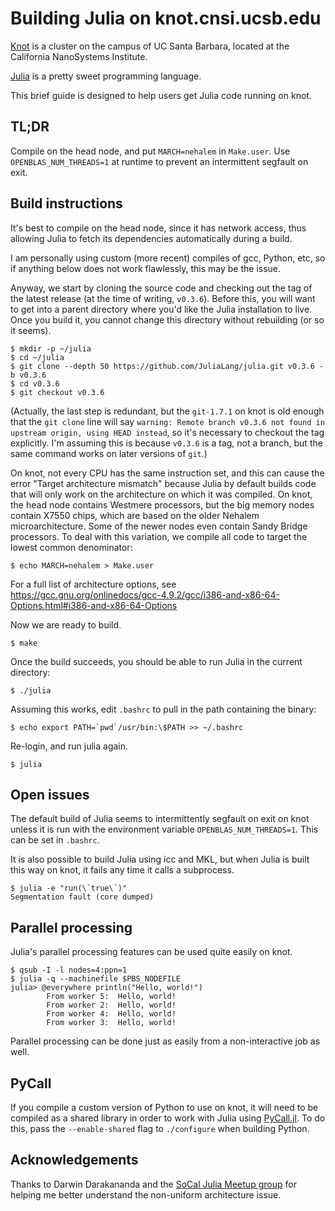 Building Julia on knot.cnsi.ucsb.edu
====================================

[Knot](http://csc.cnsi.ucsb.edu/clusters/knot) is a cluster on the campus of UC Santa Barbara, located at the California NanoSystems Institute.

[Julia](http://julialang.org/) is a pretty sweet programming language.

This brief guide is designed to help users get Julia code running on knot.

TL;DR
-----

Compile on the head node, and put `MARCH=nehalem` in `Make.user`.  Use `OPENBLAS_NUM_THREADS=1` at runtime to prevent an intermittent segfault on exit.

Build instructions
------------------

It's best to compile on the head node, since it has network access, thus allowing Julia to fetch its dependencies automatically during a build.

I am personally using custom (more recent) compiles of gcc, Python, etc, so if anything below does not work flawlessly, this may be the issue.

Anyway, we start by cloning the source code and checking out the tag of the latest release (at the time of writing, `v0.3.6`).  Before this, you will want to get into a parent directory where you'd like the Julia installation to live.  Once you build it, you cannot change this directory without rebuilding (or so it seems).

    $ mkdir -p ~/julia
    $ cd ~/julia
    $ git clone --depth 50 https://github.com/JuliaLang/julia.git v0.3.6 -b v0.3.6
    $ cd v0.3.6
    $ git checkout v0.3.6

(Actually, the last step is redundant, but the `git-1.7.1` on knot is old enough that the `git clone` line will say `warning: Remote branch v0.3.6 not found in upstream origin, using HEAD instead`, so it's necessary to checkout the tag explicitly.  I'm assuming this is because `v0.3.6` is a tag, not a branch, but the same command works on later versions of `git`.)

On knot, not every CPU has the same instruction set, and this can cause the error "Target architecture mismatch" because Julia by default builds code that will only work on the architecture on which it was compiled.  On knot, the head node contains Westmere processors, but the big memory nodes contain X7550 chips, which are based on the older Nehalem microarchitecture.  Some of the newer nodes even contain Sandy Bridge processors.  To deal with this variation, we compile all code to target the lowest common denominator:

    $ echo MARCH=nehalem > Make.user

For a full list of architecture options, see https://gcc.gnu.org/onlinedocs/gcc-4.9.2/gcc/i386-and-x86-64-Options.html#i386-and-x86-64-Options

Now we are ready to build.

    $ make

Once the build succeeds, you should be able to run Julia in the current directory:

    $ ./julia

Assuming this works, edit `.bashrc` to pull in the path containing the binary:

    $ echo export PATH=`pwd`/usr/bin:\$PATH >> ~/.bashrc

Re-login, and run julia again.

    $ julia

Open issues
-----------

The default build of Julia seems to intermittently segfault on exit on knot unless it is run with the environment variable `OPENBLAS_NUM_THREADS=1`.  This can be set in `.bashrc`.

It is also possible to build Julia using icc and MKL, but when Julia is built this way on knot, it fails any time it calls a subprocess.

	$ julia -e "run(\`true\`)" 
    Segmentation fault (core dumped)

Parallel processing
-------------------

Julia's parallel processing features can be used quite easily on knot.

    $ qsub -I -l nodes=4:ppn=1
    $ julia -q --machinefile $PBS_NODEFILE
	julia> @everywhere println("Hello, world!")
            From worker 5:	Hello, world!
            From worker 2:	Hello, world!
            From worker 4:	Hello, world!
            From worker 3:	Hello, world!

Parallel processing can be done just as easily from a non-interactive job as well.

PyCall
------

If you compile a custom version of Python to use on knot, it will need to be compiled as a shared library in order to work with Julia using [PyCall.jl](https://github.com/stevengj/PyCall.jl).  To do this, pass the `--enable-shared` flag to `./configure` when building Python.

Acknowledgements
----------------

Thanks to Darwin Darakananda and the [SoCal Julia Meetup group](http://www.meetup.com/Southern-California-Julia-Users/) for helping me better understand the non-uniform architecture issue.
